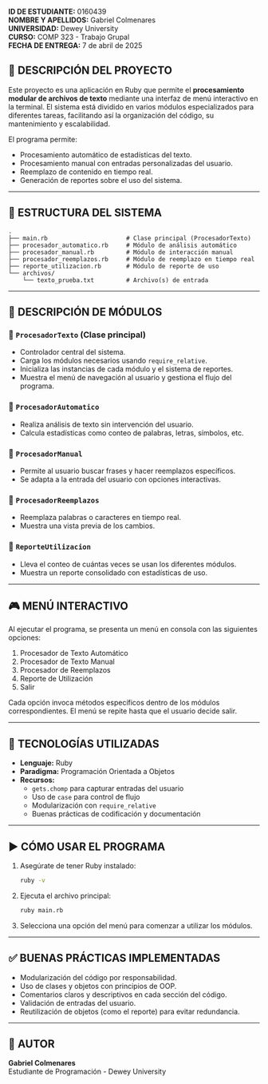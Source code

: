 **ID DE ESTUDIANTE:** 0160439  
**NOMBRE Y APELLIDOS:** Gabriel Colmenares  
**UNIVERSIDAD:** Dewey University  
**CURSO:** COMP 323 - Trabajo Grupal  
**FECHA DE ENTREGA:** 7 de abril de 2025  

## 📌 DESCRIPCIÓN DEL PROYECTO

Este proyecto es una aplicación en Ruby que permite el **procesamiento modular de archivos de texto** mediante una interfaz de menú interactivo en la terminal. El sistema está dividido en varios módulos especializados para diferentes tareas, facilitando así la organización del código, su mantenimiento y escalabilidad.

El programa permite:
- Procesamiento automático de estadísticas del texto.
- Procesamiento manual con entradas personalizadas del usuario.
- Reemplazo de contenido en tiempo real.
- Generación de reportes sobre el uso del sistema.

---

## 🧱 ESTRUCTURA DEL SISTEMA

```
.
├── main.rb                      # Clase principal (ProcesadorTexto)
├── procesador_automatico.rb     # Módulo de análisis automático
├── procesador_manual.rb         # Módulo de interacción manual
├── procesador_reemplazos.rb     # Módulo de reemplazo en tiempo real
├── reporte_utilizacion.rb       # Módulo de reporte de uso
└── archivos/
    └── texto_prueba.txt         # Archivo(s) de entrada
```

---

## 🧩 DESCRIPCIÓN DE MÓDULOS

### 🔹 `ProcesadorTexto` (Clase principal)
- Controlador central del sistema.
- Carga los módulos necesarios usando `require_relative`.
- Inicializa las instancias de cada módulo y el sistema de reportes.
- Muestra el menú de navegación al usuario y gestiona el flujo del programa.

### 🔹 `ProcesadorAutomatico`
- Realiza análisis de texto sin intervención del usuario.
- Calcula estadísticas como conteo de palabras, letras, símbolos, etc.

### 🔹 `ProcesadorManual`
- Permite al usuario buscar frases y hacer reemplazos específicos.
- Se adapta a la entrada del usuario con opciones interactivas.

### 🔹 `ProcesadorReemplazos`
- Reemplaza palabras o caracteres en tiempo real.
- Muestra una vista previa de los cambios.

### 🔹 `ReporteUtilizacion`
- Lleva el conteo de cuántas veces se usan los diferentes módulos.
- Muestra un reporte consolidado con estadísticas de uso.

---

## 🎮 MENÚ INTERACTIVO

Al ejecutar el programa, se presenta un menú en consola con las siguientes opciones:

1. Procesador de Texto Automático  
2. Procesador de Texto Manual  
3. Procesador de Reemplazos  
4. Reporte de Utilización  
5. Salir  

Cada opción invoca métodos específicos dentro de los módulos correspondientes. El menú se repite hasta que el usuario decide salir.

---

## 🧪 TECNOLOGÍAS UTILIZADAS

- **Lenguaje:** Ruby  
- **Paradigma:** Programación Orientada a Objetos  
- **Recursos:**  
  - `gets.chomp` para capturar entradas del usuario  
  - Uso de `case` para control de flujo  
  - Modularización con `require_relative`  
  - Buenas prácticas de codificación y documentación  

---

## ▶️ CÓMO USAR EL PROGRAMA

1. Asegúrate de tener Ruby instalado:  
   ```bash
   ruby -v
   ```

2. Ejecuta el archivo principal:  
   ```bash
   ruby main.rb
   ```

3. Selecciona una opción del menú para comenzar a utilizar los módulos.

---

## ✅ BUENAS PRÁCTICAS IMPLEMENTADAS

- Modularización del código por responsabilidad.
- Uso de clases y objetos con principios de OOP.
- Comentarios claros y descriptivos en cada sección del código.
- Validación de entradas del usuario.
- Reutilización de objetos (como el reporte) para evitar redundancia.

---

## 📩 AUTOR

**Gabriel Colmenares**  
Estudiante de Programación - Dewey University  
